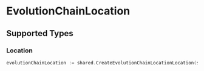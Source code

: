 # EvolutionChainLocation


## Supported Types

### Location

```go
evolutionChainLocation := shared.CreateEvolutionChainLocationLocation(shared.Location{/* values here */})
```

